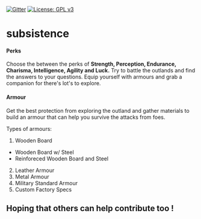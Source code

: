 [![Gitter](https://badges.gitter.im/opnclxi-subsistence/community.svg)](https://gitter.im/opnclxi-subsistence/community?utm_source=badge&utm_medium=badge&utm_campaign=pr-badge)
[![License: GPL v3](https://img.shields.io/badge/License-GPLv3-blue.svg)](https://www.gnu.org/licenses/gpl-3.0)

# subsistence

#### Perks
Choose the between the perks of __Strength, Perception, Endurance, Charisma, Intelligence, Agility and Luck.__ Try to battle the outlands and find the answers to your questions. Equip yourself with armours and grab a companion for there's lot's to explore.

#### Armour
Get the best protection from exploring the outland and gather materials to build an armour that can help you survive the attacks from foes.

Types of armours:
<br/>
1. Wooden Board
* Wooden Board w/ Steel
* Reinforeced Wooden Board and Steel
2. Leather Armour
3. Metal Armour
4. Military Standard Armour
5. Custom Factory Specs

## Hoping that others can help contribute too !
